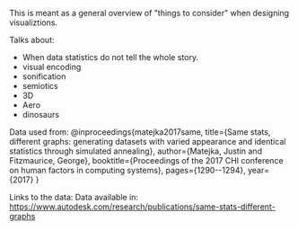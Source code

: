 This is meant as a general overview of "things to consider" when designing visualiztions. 

Talks about:
* When data statistics do not tell the whole story. 
* visual encoding
* sonification
* semiotics
* 3D
* Aero
* dinosaurs


Data used from:
@inproceedings{matejka2017same,
  title={Same stats, different graphs: generating datasets with varied appearance and identical statistics through simulated annealing},
  author={Matejka, Justin and Fitzmaurice, George},
  booktitle={Proceedings of the 2017 CHI conference on human factors in computing systems},
  pages={1290--1294},
  year={2017}
}

Links to the data:
Data available in: https://www.autodesk.com/research/publications/same-stats-different-graphs
